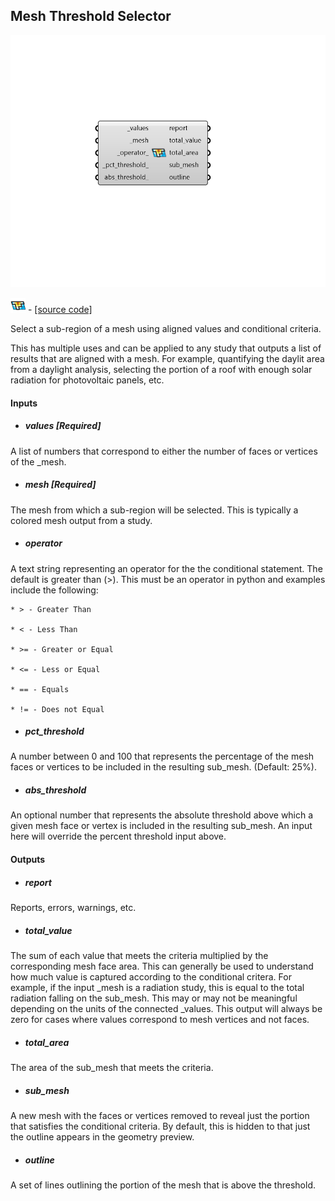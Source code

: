 ## Mesh Threshold Selector

![](../../images/components/Mesh_Threshold_Selector.png)

![](../../images/icons/Mesh_Threshold_Selector.png) - [[source code]](https://github.com/ladybug-tools/ladybug-grasshopper/blob/master/ladybug_grasshopper/src//LB%20Mesh%20Threshold%20Selector.py)


Select a sub-region of a mesh using aligned values and conditional criteria. 

This has multiple uses and can be applied to any study that outputs a list of results that are aligned with a mesh. For example, quantifying the daylit area from a daylight analysis, selecting the portion of a roof with enough solar radiation for photovoltaic panels, etc. 



#### Inputs
* ##### values [Required]
A list of numbers that correspond to either the number of faces or vertices of the _mesh. 
* ##### mesh [Required]
The mesh from which a sub-region will be selected. This is typically a colored mesh output from a study. 
* ##### operator 
A text string representing an operator for the the conditional statement.  The default is greater than (>).  This must be an operator in python and examples include the following: 

    * > - Greater Than

    * < - Less Than

    * >= - Greater or Equal

    * <= - Less or Equal

    * == - Equals

    * != - Does not Equal
* ##### pct_threshold 
A number between 0 and 100 that represents the percentage of the mesh faces or vertices to be included in the resulting sub_mesh. (Default: 25%). 
* ##### abs_threshold 
An optional number that represents the absolute threshold above which a given mesh face or vertex is included in the resulting sub_mesh. An input here will override the percent threshold input above. 

#### Outputs
* ##### report
Reports, errors, warnings, etc. 
* ##### total_value
The sum of each value that meets the criteria multiplied by the corresponding mesh face area. This can generally be used to understand how much value is captured according to the conditional critera. For example, if the input _mesh is a radiation study, this is equal to the total radiation falling on the sub_mesh. This may or may not be meaningful depending on the units of the connected _values. This output will always be zero for cases where values correspond to mesh vertices and not faces. 
* ##### total_area
The area of the sub_mesh that meets the criteria. 
* ##### sub_mesh
A new mesh with the faces or vertices removed to reveal just the portion that satisfies the conditional criteria. By default, this is hidden to that just the outline appears in the geometry preview. 
* ##### outline
A set of lines outlining the portion of the mesh that is above the threshold. 